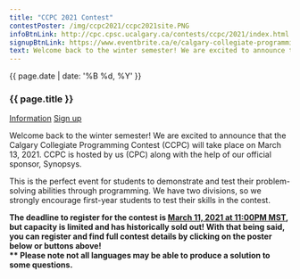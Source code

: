 ```yaml
---
title: "CCPC 2021 Contest"
contestPoster: /img/ccpc2021/ccpc2021site.PNG
infoBtnLink: http://cpc.cpsc.ucalgary.ca/contests/ccpc/2021/index.html
signupBtnLink: https://www.eventbrite.ca/e/calgary-collegiate-programming-contest-2021-tickets-132472590083
text: Welcome back to the winter semester! We are excited to announce that the Calgary Collegiate Programming Contest (CCPC) will take place on March 13, 2021. CCPC is hosted by us (CPC) along with the help of our official sponsor, Synopsys. This is the perfect event for students to demonstrate and test their problem-solving abilities through programming. We have two divisions, so we strongly encourage first-year students to test their skills in the contest. The deadline to register for the contest is March 11, 2021 at 11:00PM MST, but capacity is limited and has historically sold out! With that being said, you can register and find full contest details by clicking on the poster below or buttons above! Please note not all languages may be able to produce a solution to some questions.
---
```


<div class="card post-dec">      
<div class="card-body">
<div class="container-fluid">   
<div class="row">
<div class = "col-xs-12 col-md-5">

<img class="blog-img rounded mx-auto mr-3" src="{{ page.contestPoster }}" alt="">    

</div>

<div class = "col-xs-12 col-md-7">
<div class = "date-dec"> {{ page.date | date: '%B %d, %Y' }}</div>
<h3 class = "blog-title">{{ page.title }}</h3>      
<div class = "blog-line"></div> 

<div class = "blog-btns">
<a class="btn contest-btn" href="{{ page.infoBtnLink }}" role="button">Information</a>
<a class="btn contest-btn" href="{{ page.signupBtnLink }}" role="button">Sign up</a>
</div>



<p>Welcome back to the winter semester! We are excited to announce that the Calgary Collegiate Programming Contest (CCPC) will take place on March 13, 2021. 
CCPC is hosted by us (CPC) along with the help of our official sponsor, Synopsys. </p>

<p>This is the perfect event for students to demonstrate and test their problem-solving abilities through programming. We have two divisions, 
so we strongly encourage first-year students to test their skills in the contest.
</p>

<p><b>The deadline to register for the contest is <u>March 11, 2021 at 11:00PM MST</u>, but capacity is limited and has historically sold out! With that being said, 
you can register and find full contest details by clicking on the poster below or buttons above!
<br>** Please note not all languages may be able to produce a solution to some questions.
</b>            

</p>             

</div>
</div>
</div>
</div>
</div>